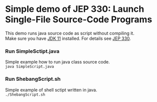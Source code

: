 # Simple demo of JEP 330: Launch Single-File Source-Code Programs

This demo runs java source code as script without compiling it.  
Make sure you have [JDK 11](http://jdk.java.net/11/) installed. For details see [JEP 330](http://openjdk.java.net/jeps/330).

### Run SimpleSctipt.java
Simple example how to run java class source code.   
```java SimpleScript.java```

### Run ShebangScript.sh
Simple example of shell sctipt written in java.  
```./ShebangScript.sh```

